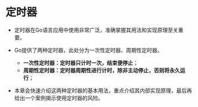 # **定时器**

- 定时器在Go语言应用中使用非常广泛，准确掌握其用法和实现原理至关重要。

- Go提供了两种定时器，此处分为一次性定时器、周期性定时器。
    - **一次性定时器：定时器只计时一次，结束便停止**；
    - **周期性定时器：定时器周期性进行计时，除非主动停止，否则将永久运行**；
- 本章会快速介绍这两种定时器的基本用法，重点介绍其内部实现原理，最后再给出一个案例揭示使用定时器的风险。